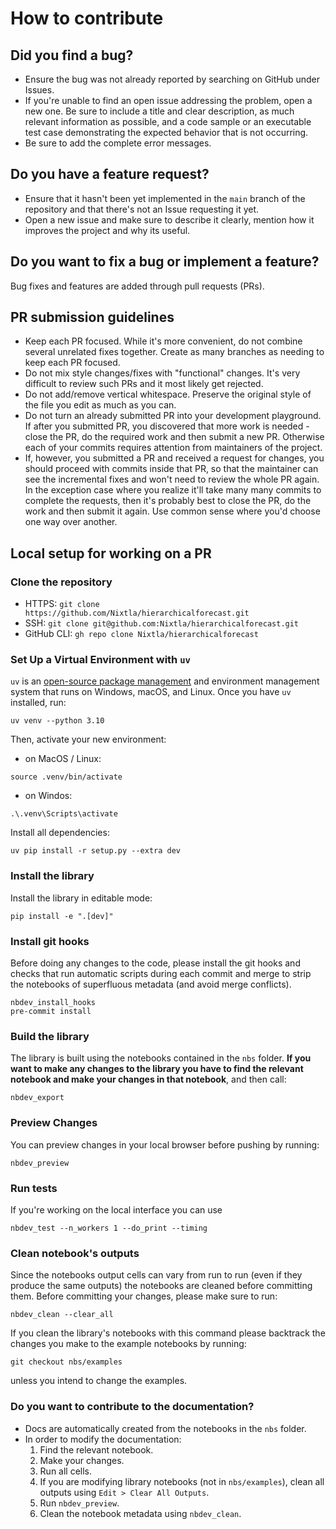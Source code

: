 # How to contribute

## Did you find a bug?

* Ensure the bug was not already reported by searching on GitHub under Issues.
* If you're unable to find an open issue addressing the problem, open a new one. Be sure to include a title and clear description, as much relevant information as possible, and a code sample or an executable test case demonstrating the expected behavior that is not occurring.
* Be sure to add the complete error messages.

## Do you have a feature request?

* Ensure that it hasn't been yet implemented in the `main` branch of the repository and that there's not an Issue requesting it yet.
* Open a new issue and make sure to describe it clearly, mention how it improves the project and why its useful.

## Do you want to fix a bug or implement a feature?

Bug fixes and features are added through pull requests (PRs).

## PR submission guidelines

* Keep each PR focused. While it's more convenient, do not combine several unrelated fixes together. Create as many branches as needing to keep each PR focused.
* Do not mix style changes/fixes with "functional" changes. It's very difficult to review such PRs and it most likely get rejected.
* Do not add/remove vertical whitespace. Preserve the original style of the file you edit as much as you can.
* Do not turn an already submitted PR into your development playground. If after you submitted PR, you discovered that more work is needed - close the PR, do the required work and then submit a new PR. Otherwise each of your commits requires attention from maintainers of the project.
* If, however, you submitted a PR and received a request for changes, you should proceed with commits inside that PR, so that the maintainer can see the incremental fixes and won't need to review the whole PR again. In the exception case where you realize it'll take many many commits to complete the requests, then it's probably best to close the PR, do the work and then submit it again. Use common sense where you'd choose one way over another.

## Local setup for working on a PR

### Clone the repository
* HTTPS: `git clone https://github.com/Nixtla/hierarchicalforecast.git`
* SSH: `git clone git@github.com:Nixtla/hierarchicalforecast.git`
* GitHub CLI: `gh repo clone Nixtla/hierarchicalforecast`

###  Set Up a Virtual Environment with `uv`

`uv` is an [open-source package management](https://docs.astral.sh/uv/getting-started/installation/) and environment management system that runs on Windows, macOS, and Linux. Once you have `uv` installed, run:

```
uv venv --python 3.10
```

Then, activate your new environment:
- on MacOS / Linux:
```
source .venv/bin/activate
```
- on Windos:
```
.\.venv\Scripts\activate
```

Install all dependencies:

```
uv pip install -r setup.py --extra dev
```

### Install the library
Install the library in editable mode:

```
pip install -e ".[dev]"
```

### Install git hooks
Before doing any changes to the code, please install the git hooks and checks that run automatic scripts during each commit and merge to strip the notebooks of superfluous metadata (and avoid merge conflicts).
```
nbdev_install_hooks
pre-commit install
```

### Build the library
The library is built using the notebooks contained in the `nbs` folder. **If you want to make any changes to the library you have to find the relevant notebook and make your changes in that notebook**, and then call: 
```
nbdev_export
```

### Preview Changes
You can preview changes in your local browser before pushing by running:
```
nbdev_preview
```

### Run tests
If you're working on the local interface you can use
```
nbdev_test --n_workers 1 --do_print --timing
```

### Clean notebook's outputs
Since the notebooks output cells can vary from run to run (even if they produce the same outputs) the notebooks are cleaned before committing them. Before committing your changes, please make sure to run:
```
nbdev_clean --clear_all
```

If you clean the library's notebooks with this command please backtrack the changes you make to the example notebooks by running:
```
git checkout nbs/examples
```
unless you intend to change the examples.

### Do you want to contribute to the documentation?

* Docs are automatically created from the notebooks in the `nbs` folder.
* In order to modify the documentation:
    1. Find the relevant notebook.
    2. Make your changes.
    3. Run all cells.
    4. If you are modifying library notebooks (not in `nbs/examples`), clean all outputs using `Edit > Clear All Outputs`.
    5. Run `nbdev_preview`.
    6. Clean the notebook metadata using `nbdev_clean`.
